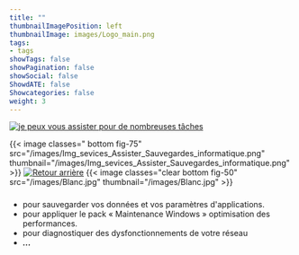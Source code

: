 ```yaml
---
title: ""
thumbnailImagePosition: left
thumbnailImage: images/Logo_main.png
tags:
- tags
showTags: false
showPagination: false
showSocial: false
ShowdATE: false
Showcategories: false
weight: 3
---
```

[![je peux vous assister pour de nombreuses tâches](/images/BtLong_assister_100.png)](/services/assister) 
<!--more-->


{{< image classes=" bottom fig-75" src="/images/Img_sevices_Assister_Sauvegardes_informatique.png" thumbnail="/images/Img_sevices_Assister_Sauvegardes_informatique.png"  >}}
[![Retour arrière](/images/logo-retour-arriere_50.png)](../)
{{< image classes="clear bottom fig-50" src="/images/Blanc.jpg" thumbnail="/images/Blanc.jpg"  >}}

### 

- pour sauvegarder vos données et vos paramètres d'applications.
- pour appliquer le pack « Maintenance Windows » optimisation des performances.
- pour diagnostiquer des dysfonctionnements de votre réseau
- ___...___
